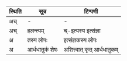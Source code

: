 | स्थिति | सूत्र | टिप्पणी |
| ----- | ------- | ------ |
| अच् | - | - |
| अच् | हलन्त्यम् | च्-इत्यस्य इत्संज्ञा |
| अ | तस्य लोपः | इत्संज्ञकस्य लोपः |
| अ | आर्धधातुकं शेषः | अशित्त्वात् कृत् आर्धधातुकम् |
